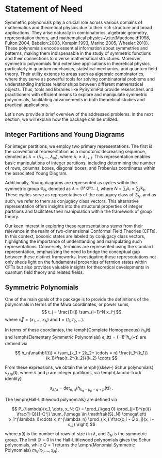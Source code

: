 # Statement of Need

Symmetric polynomials play a crucial role across various domains of
mathematics and theoretical physics due to their rich structure and
broad applications. They arise naturally in combinatorics, algebraic
geometry, representation theory, and mathematical
physics~\cite{Macdonald:1998, Fulton:2004, Babelon:2003,
  Korepin:1993, Marino:2005, Wheeler:2010}. These polynomials encode
essential information about symmetries and patterns, making them
indispensable in the study of symmetric functions and their
connections to diverse mathematical structures. Moreover, symmetric
polynomials find extensive applications in theoretical physics,
particularly in quantum mechanics, statistical mechanics, and quantum
field theory. Their utility extends to areas such as algebraic
combinatorics, where they serve as powerful tools for solving
combinatorial problems and understanding intricate relationships
between different mathematical objects. Thus, tools and libraries like
PySymmPol provide researchers and practitioners with efficient means
to explore and manipulate symmetric polynomials, facilitating
advancements in both theoretical studies and practical applications.
 
Let's now provide a brief overview of the addressed problems. In the
next section, we will explain how the package can be utilized.

## Integer Partitions and Young Diagrams

For integer partitions, we employ two primary representations. The
first is the conventional representation as a monotonic decreasing
sequence, denoted as $\lambda = (\lambda_1, \dots, \lambda_m)$, where
$\lambda_i \geq \lambda_{i+1}$. This representation enables basic
manipulations of integer partitions, including determining the number
of rows, columns, boxes, diagonal boxes, and Frobenius coordinates
within the associated Young Diagram.

Additionally, Young diagrams are represented as cycles within the
symmetric group $\mathfrak{S}_N$, denoted as $\lambda = (1^{k_1}
2^{k_2} \dots)$, where $N = \sum_i\lambda_i = \sum_j j k_k$. These
cycles serve as representatives of the conjugacy class of
$\mathfrak{S}_N$, and as such, we refer to them as conjugacy class
vectors. This alternative representation offers insights into the
structural properties of integer partitions and facilitates their
manipulation within the framework of group theory.

Our keen interest in exploring these representations stems
from their relevance in the realm of two-dimensional Conformal Field
Theories (CFTs). In this context, bosonic states are labeled by
conjugacy class vectors, highlighting the importance of
understanding and manipulating such representations. Conversely,
fermions are represented using the standard representation,
emphasizing the need to bridge the conceptual gap between these
distinct frameworks. Investigating these representations not only
sheds light on the fundamental properties of fermion states within
CFTs but also provides valuable insights for theoretical developments
in quantum field theory and related fields.

## Symmetric Polynomials

One of the main goals of the package is to provide the definitions of the 
polynomials in terms of the Miwa coordinates, or power sums, 
$$ t_j = \frac{1}{j} \sum_{i=1}^N x_i^j $$ where $\vec{x} = 
(x_1, \dots, x_N)$ and $\mathbf{t} = (t_1, t_2, \dots)$.

In terms of these coordiantes, the \emph{Complete Homogeneous} $h_n(\mathbf{t})$ 
and \emph{Elementary Symmetric Polynomials} $e_n(\mathbf{t}) = 
(-1)^n h_n(-\mathbf{t})$ are defined via 

$$ h_n(\mathbf{t}) = \sum_{k_1 + 2k_2+ \cdots = n} 
\frac{t_1^{k_1}}{k_1}\frac{t_2^{k_2}}{k_2} \cdots $$

From these expressions, we obtain the \emph{(skew-) Schur polynomials}
$s_{\lambda/\mu}(\mathbf{t})$, where 
$\lambda$ and $\mu$ are integer partitions, via \emph{Jacobi-Trudi identity}

$$ s_{\lambda/\mu} = \det_{p,q}(h_{\lambda_q - \mu_p - q + p}(\mathbf{t})) \; . $$

The \emph{Hall-Littlewood polynomials} are defined via

$$
P_{\lambda}(x_1, \dots, x_N; Q) = \prod_{i\geq 0} \prod_{j=1}^{p(i)}
\frac{1-Q}{1-Q^j} \sum_{\omega \in \mathfrak{S}_N} \omega\left(
x_1^{\lambda_1}\cdots x_n^{\lambda_n} \prod_{i<j} \frac{x_i - Q
  x_j}{x_i - x_j} \right)
$$

where $p(i)$ is the number of rows of size $i$ in $\lambda$, and
$\mathfrak{S}_N$ is the symmetric group. The limit $Q=0$ in the
Hall-Littlewood polynomials gives the Schur polynomials, while $Q=1$
returns the \emph{Monomial Symmetric Polynomials} $m_\lambda(x_1,
\dots, x_N)$. 
